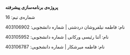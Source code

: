 **پروژه‌ی برنامه‌سازی پیشرفته**

شماره‌ی تیم: 16

نام: فاطمه نیلفروشان دردشتی  |  شماره دانشجویی: 403106902

نام: آتنا رئیسی ورکانی       |  شماره دانشجویی: 403105952 

نام: فاطمه میرشکار           |  شماره دانشجویی: 403106787
